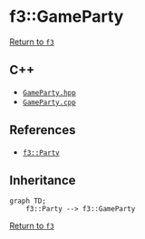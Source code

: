 # f3::GameParty

[Return to `f3`](/docs/f3.md)

## C++

- [`GameParty.hpp`](/c++/include/GameParty.hpp)
- [`GameParty.cpp`](/c++/source/GameParty.cpp)

## References

- [`f3::Party`](/docs/f3/Party.md)

## Inheritance

```mermaid
graph TD;
    f3::Party --> f3::GameParty
```

[Return to `f3`](/docs/f3.md)